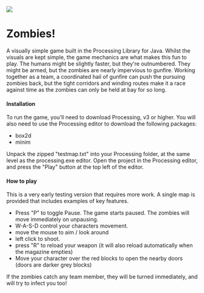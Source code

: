 ![](https://i.imgur.com/1k9Zp4X.png)

<h1>Zombies!</h1>

A visually simple game built in the Processing Library for Java. 
Whilst the visuals are kept simple, the game mechanics are what makes this fun to play. 
The humans might be slightly faster, but they're outnumbered. They might be armed, but the zombies are nearly impervious to gunfire. 
Working together as a team, a coordinated hail of gunfire can push the pursuing zombies back, but the tight corridors and winding routes make it a race against time as the zombies can only be held at bay for so long.

<h4>Installation</h4>

To run the game, you'll need to download Processing, v3 or higher.
You will also need to use the Processing editor to download the following packages:
* box2d
* minim

Unpack the zipped "testmap.txt" into your Processing folder, at the same level as the processing.exe editor. 
Open the project in the Processing editor, and press the "Play" button at the top left of the editor. 

<h4>How to play</h4>

This is a very early testing version that requires more work. A single map is provided that includes examples of key features.
* Press "P" to toggle Pause. The game starts paused. The zombies will move immediately on unpausing.
* W-A-S-D control your characters movement. 
* move the mouse to aim / look around
* left click to shoot.
* press "R" to reload your weapon (it will also reload automatically when the magazine empties)
* Move your character over the red blocks to open the nearby doors (doors are darker grey blocks)

If the zombies catch any team member, they will be turned immediately, and will try to infect you too!
